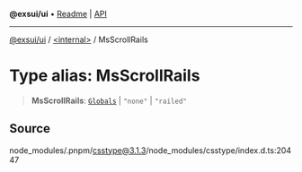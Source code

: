 **@exsui/ui** • [Readme](../../README.md) \| [API](../../globals.md)

***

[@exsui/ui](../../README.md) / [\<internal\>](../README.md) / MsScrollRails

# Type alias: MsScrollRails

> **MsScrollRails**: [`Globals`](Globals.md) \| `"none"` \| `"railed"`

## Source

node\_modules/.pnpm/csstype@3.1.3/node\_modules/csstype/index.d.ts:20447
